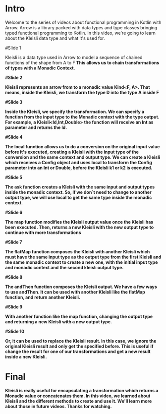 # Intro

Welcome to the series of videos about functional programming in Kotlin with Arrow. 
Arrow is a library packed with data types and type classes bringing typed functional programming to Kotlin. 
In this video, we're going to learn about the Kleisli data type and what it's used for.

#Slide 1

Kleisli is a data type used in Λrrow to model a sequence of chained functions 
of the shape from A to F<B> 
This allows us to chain transformations of types with a Monadic Context.

#Slide 2

Kleisli represents an arrow from <D> to a monadic value Kind<F, A>.
That means, inside the Kleisli, we transform the type D into the type A inside F

#Slide 3

Inside the Kleisli, we specify the transformation.
We can specify a function from the input type to the Monadic context with the type output.
For example, a Kleisli<Id,Int,Double> 
the function will receive an Int as parameter and returns the Id<Double>.

#Slide 4

The local function allows us to do a conversion on the original input value before it's executed, 
creating a Kleisli with the input type of the conversion and the same context and output type.
We can create a Kleisli which receives a Config object and uses local to transform 
the Config parameter into an Int or Double, before the Kleisli k1 or k2 is executed.

#Slide 5

The ask function creates a Kleisli with the same input and output types inside the monadic context.
So, if we don´t need to change to another output type, 
we will use local to get the same type inside the monadic context.

#Slide 6

The map function modifies the Kleisli output value once the Kleisli has been executed.
Then, returns a new Kleisli with the new output type to continue with more transformations

#Slide 7

The flatMap function composes the Kleisli with another Kleisli 
which must have the same input type as the output type 
from the first Kleisli and the same monadic context to create a new one,
with the initial input type and monadic context and the second kleisli output type.

#Slide 8

The andThen function composes the Kleisli output.
We have a few ways to use andThen.
It can be used with another Kleisli like the flatMap function, 
and return another Kleisli.

#Slide 9

With another function like the map function, 
changing the output type and returning a new Kleisli with a new output type.

#Slide 10

Or, it can be used to replace the Kleisli result.
In this case, we ignore the original Kleisli result and only get the specified before.
This is useful if change the result for one of our transformations 
and get a new result inside a new Kleisli.

# Final

Kleisli is really useful for encapsulating a transformation which returns a Monadic value or concatenates them.
In this video, we learned about Kleisli and the different methods to create and use it. 
We'll learn more about those in future videos. Thanks for watching.


